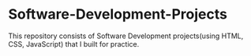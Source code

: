 # Software-Development-Projects
This repository consists of Software Development projects(using HTML, CSS, JavaScript) that I built for practice.
